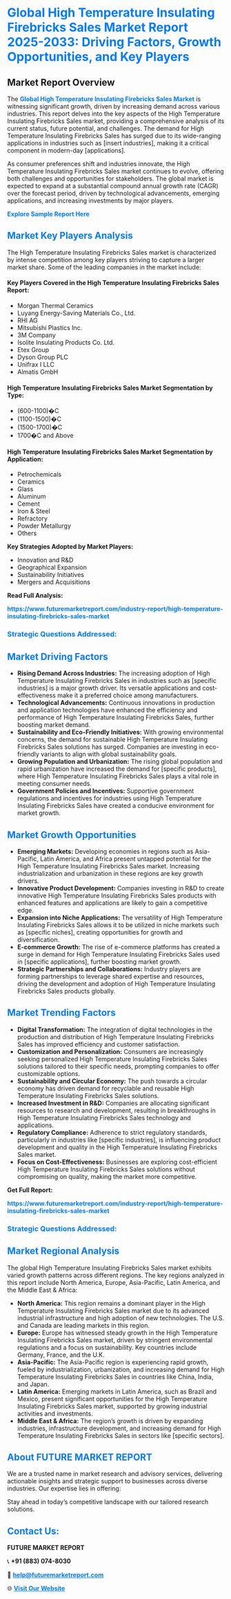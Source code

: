 <h1 style="color: #007BFF;">Global High Temperature Insulating Firebricks Sales Market Report 2025-2033: Driving Factors, Growth Opportunities, and Key Players</h1>

<section id="overview">
<h2>Market Report Overview</h2>
<p>The <a href="https://www.futuremarketreport.com/industry-report/high-temperature-insulating-firebricks-sales-market" style="color: #007BFF; text-decoration: none;"><strong>Global High Temperature Insulating Firebricks Sales Market</strong></a> is witnessing significant growth, driven by increasing demand across various industries. This report delves into the key aspects of the High Temperature Insulating Firebricks Sales market, providing a comprehensive analysis of its current status, future potential, and challenges. The demand for High Temperature Insulating Firebricks Sales has surged due to its wide-ranging applications in industries such as [insert industries], making it a critical component in modern-day [applications].</p>
<p>As consumer preferences shift and industries innovate, the High Temperature Insulating Firebricks Sales market continues to evolve, offering both challenges and opportunities for stakeholders. The global market is expected to expand at a substantial compound annual growth rate (CAGR) over the forecast period, driven by technological advancements, emerging applications, and increasing investments by major players.</p>
</section>

<section id="overview">
<p><a href="https://www.futuremarketreport.com/request-sample/reportId=104135" style="color: #007BFF; text-decoration: none;"><strong>Explore Sample Report Here</strong></a></p>
</section>

<section id="key-players">
<h2 style="color: #007BFF;">Market Key Players Analysis</h2>
<p>The High Temperature Insulating Firebricks Sales market is characterized by intense competition among key players striving to capture a larger market share. Some of the leading companies in the market include:</p>
<h4>Key Players Covered in the High Temperature Insulating Firebricks Sales Report:</h4>
<ul><li>Morgan Thermal Ceramics</li><li>Luyang Energy-Saving Materials Co., Ltd.</li><li>RHI AG</li><li>Mitsubishi Plastics Inc.</li><li>3M Company</li><li>Isolite Insulating Products Co. Ltd.</li><li>Etex Group</li><li>Dyson Group PLC</li><li>Unifrax I LLC</li><li>Almatis GmbH</li></ul>
<h4>High Temperature Insulating Firebricks Sales Market Segmentation by Type:</h4>
<ul><li>(600-1100)�C</li><li>(1100-1500)�C</li><li>(1500-1700)�C</li><li>1700�C and Above</li></ul>

<h4>High Temperature Insulating Firebricks Sales Market Segmentation by Application:</h4>
<ul><li>Petrochemicals</li><li>Ceramics</li><li>Glass</li><li>Aluminum</li><li>Cement</li><li>Iron &amp; Steel</li><li>Refractory</li><li>Powder Metallurgy</li><li>Others</li></ul>
<p><strong>Key Strategies Adopted by Market Players:</strong></p>
<ul>
<li>Innovation and R&D</li>
<li>Geographical Expansion</li>
<li>Sustainability Initiatives</li>
<li>Mergers and Acquisitions</li>
</ul>
</section>

<section>
<p><strong>Read Full Analysis: </strong></p><a href="https://www.futuremarketreport.com/industry-report/high-temperature-insulating-firebricks-sales-market" style="color: #007BFF; text-decoration: none;"><strong>https://www.futuremarketreport.com/industry-report/high-temperature-insulating-firebricks-sales-market</strong></a>
<h3 style="color: #007BFF;">Strategic Questions Addressed:</h3>
</section>

<section id="driving-factors">
<h2 style="color: #007BFF;">Market Driving Factors</h2>
<ul>
<li><strong>Rising Demand Across Industries:</strong> The increasing adoption of High Temperature Insulating Firebricks Sales in industries such as [specific industries] is a major growth driver. Its versatile applications and cost-effectiveness make it a preferred choice among manufacturers.</li>
<li><strong>Technological Advancements:</strong> Continuous innovations in production and application technologies have enhanced the efficiency and performance of High Temperature Insulating Firebricks Sales, further boosting market demand.</li>
<li><strong>Sustainability and Eco-Friendly Initiatives:</strong> With growing environmental concerns, the demand for sustainable High Temperature Insulating Firebricks Sales solutions has surged. Companies are investing in eco-friendly variants to align with global sustainability goals.</li>
<li><strong>Growing Population and Urbanization:</strong> The rising global population and rapid urbanization have increased the demand for [specific products], where High Temperature Insulating Firebricks Sales plays a vital role in meeting consumer needs.</li>
<li><strong>Government Policies and Incentives:</strong> Supportive government regulations and incentives for industries using High Temperature Insulating Firebricks Sales have created a conducive environment for market growth.</li>
</ul>
</section>

<section id="growth-opportunities">
<h2 style="color: #007BFF;">Market Growth Opportunities</h2>
<ul>
<li><strong>Emerging Markets:</strong> Developing economies in regions such as Asia-Pacific, Latin America, and Africa present untapped potential for the High Temperature Insulating Firebricks Sales market. Increasing industrialization and urbanization in these regions are key growth drivers.</li>
<li><strong>Innovative Product Development:</strong> Companies investing in R&D to create innovative High Temperature Insulating Firebricks Sales products with enhanced features and applications are likely to gain a competitive edge.</li>
<li><strong>Expansion into Niche Applications:</strong> The versatility of High Temperature Insulating Firebricks Sales allows it to be utilized in niche markets such as [specific niches], creating opportunities for growth and diversification.</li>
<li><strong>E-commerce Growth:</strong> The rise of e-commerce platforms has created a surge in demand for High Temperature Insulating Firebricks Sales used in [specific applications], further boosting market growth.</li>
<li><strong>Strategic Partnerships and Collaborations:</strong> Industry players are forming partnerships to leverage shared expertise and resources, driving the development and adoption of High Temperature Insulating Firebricks Sales products globally.</li>
</ul>
</section>

<section id="trending-factors">
<h2 style="color: #007BFF;">Market Trending Factors</h2>
<ul>
<li><strong>Digital Transformation:</strong> The integration of digital technologies in the production and distribution of High Temperature Insulating Firebricks Sales has improved efficiency and customer satisfaction.</li>
<li><strong>Customization and Personalization:</strong> Consumers are increasingly seeking personalized High Temperature Insulating Firebricks Sales solutions tailored to their specific needs, prompting companies to offer customizable options.</li>
<li><strong>Sustainability and Circular Economy:</strong> The push towards a circular economy has driven demand for recyclable and reusable High Temperature Insulating Firebricks Sales solutions.</li>
<li><strong>Increased Investment in R&D:</strong> Companies are allocating significant resources to research and development, resulting in breakthroughs in High Temperature Insulating Firebricks Sales technology and applications.</li>
<li><strong>Regulatory Compliance:</strong> Adherence to strict regulatory standards, particularly in industries like [specific industries], is influencing product development and quality in the High Temperature Insulating Firebricks Sales market.</li>
<li><strong>Focus on Cost-Effectiveness:</strong> Businesses are exploring cost-efficient High Temperature Insulating Firebricks Sales solutions without compromising on quality, making the market more competitive.</li>
</ul>
</section>

<section>
<p><strong>Get Full Report: </strong></p><a href="https://www.futuremarketreport.com/industry-report/high-temperature-insulating-firebricks-sales-market" style="color: #007BFF; text-decoration: none;"><strong>https://www.futuremarketreport.com/industry-report/high-temperature-insulating-firebricks-sales-market</strong></a>
<h3 style="color: #007BFF;">Strategic Questions Addressed:</h3>
</section>


<section id="regional-analysis">
<h2 style="color: #007BFF;">Market Regional Analysis</h2>
<p>The global High Temperature Insulating Firebricks Sales market exhibits varied growth patterns across different regions. The key regions analyzed in this report include North America, Europe, Asia-Pacific, Latin America, and the Middle East & Africa:</p>
<ul>
<li><strong>North America:</strong> This region remains a dominant player in the High Temperature Insulating Firebricks Sales market due to its advanced industrial infrastructure and high adoption of new technologies. The U.S. and Canada are leading markets in this region.</li>
<li><strong>Europe:</strong> Europe has witnessed steady growth in the High Temperature Insulating Firebricks Sales market, driven by stringent environmental regulations and a focus on sustainability. Key countries include Germany, France, and the U.K.</li>
<li><strong>Asia-Pacific:</strong> The Asia-Pacific region is experiencing rapid growth, fueled by industrialization, urbanization, and increasing demand for High Temperature Insulating Firebricks Sales in countries like China, India, and Japan.</li>
<li><strong>Latin America:</strong> Emerging markets in Latin America, such as Brazil and Mexico, present significant opportunities for the High Temperature Insulating Firebricks Sales market, supported by growing industrial activities and investments.</li>
<li><strong>Middle East & Africa:</strong> The region’s growth is driven by expanding industries, infrastructure development, and increasing demand for High Temperature Insulating Firebricks Sales in sectors like [specific sectors].</li>
</ul>
</section>

<footer>
<h2 style="color: #007BFF;">About FUTURE MARKET REPORT</h2>
<p>We are a trusted name in market research and advisory services, delivering actionable insights and strategic support to businesses across diverse industries. Our expertise lies in offering:</p>

<p>Stay ahead in today’s competitive landscape with our tailored research solutions.</p>

<h2 style="color: #007BFF;">Contact Us:</h2>
<p><strong>FUTURE MARKET REPORT</strong></p>
<p>📞 <strong>+91 (883) 074-8030</strong></p>
<p>📧 <strong><a href="mailto:help@futuremarketreport.com" style="color: #007BFF;">help@futuremarketreport.com</a></strong></p>
<p>🌐 <strong><a href="https://www.futuremarketreport.com/" style="color: #007BFF;">Visit Our Website</a></strong></p>
</footer>
